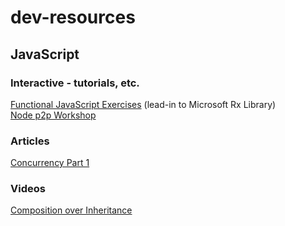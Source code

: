 # dev-resources

## JavaScript

### Interactive - tutorials, etc.

[Functional JavaScript Exercises](http://reactivex.io/learnrx/ "By Jafar Husain") (lead-in to Microsoft Rx Library)  
[Node p2p Workshop](http://mafintosh.github.io/p2p-workshop/build/01.html)

### Articles

[Concurrency Part 1](http://blog.getify.com/concurrently-javascript-1/ "By Kyle Simpson")

### Videos

[Composition over Inheritance](https://youtu.be/wfMtDGfHWpA "By mpjme")